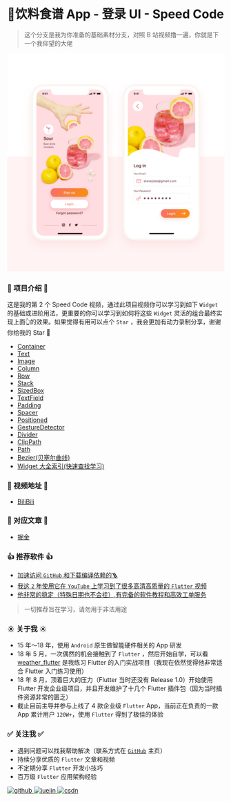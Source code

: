 # 🥤饮料食谱 App - 登录 UI - Speed Code

> 这个分支是我为你准备的基础素材分支，对照 B 站视频撸一遍，你就是下一个我仰望的大佬

![](images/img_1.png)

### 📖 项目介绍 📖

这是我的第 2 个 Speed Code 视频，通过此项目视频你可以学习到如下 `Widget` 的基础或进阶用法，更重要的你可以学习到如何将这些 `Widget` 灵活的组合最终实现上面👆的效果。如果觉得有用可以点个 `Star` ，我会更加有动力录制分享，谢谢你给我的 Star 🙏 

- [Container](https://api.flutter.dev/flutter/widgets/Container-class.html)
- [Text](https://api.flutter.dev/flutter/widgets/Text-class.html)
- [Image](https://api.flutter.dev/flutter/widgets/Image-class.html)
- [Column](https://api.flutter.dev/flutter/widgets/Column-class.html)
- [Row](https://api.flutter.dev/flutter/widgets/Row-class.html)
- [Stack](https://api.flutter.dev/flutter/widgets/Stack-class.html)
- [SizedBox](https://api.flutter.dev/flutter/widgets/SizedBox-class.html)
- [TextField](https://api.flutter.dev/flutter/material/TextField-class.html)
- [Padding](https://api.flutter.dev/flutter/widgets/Padding-class.html)
- [Spacer](https://api.flutter.dev/flutter/widgets/Spacer-class.html)
- [Positioned](https://api.flutter.dev/flutter/widgets/Positioned-class.html)
- [GestureDetector](https://api.flutter.dev/flutter/widgets/GestureDetector-class.html)
- [Divider](https://api.flutter.dev/flutter/material/Divider-class.html)
- [ClipPath](https://api.flutter.dev/flutter/widgets/ClipPath-class.html)
- [Path](https://api.flutter.dev/flutter/dart-ui/Path-class.html)
- [Bezier(贝塞尔曲线)](https://www.jasondavies.com/animated-bezier/)
- [Widget 大全索引(快速查找学习)](https://flutter.dev/docs/reference/widgets)

### 🎥 视频地址 🎥

- [BiliBili](https://www.bilibili.com/video/BV1zK4y1o75R/)

### 📒 对应文章 📒

- [掘金](https://juejin.cn/post/6954286149766479903)

### 👍 推荐软件 👍

- [加速访问 `GitHub` 和下载编译依赖的🪜](https://bit.ly/3fcL0ND)
- [我这 `2` 年使用它在 `YouTube` 上学习到了很多高清高质量的 `Flutter` 视频](https://bit.ly/3fcL0ND)
- [他非常的稳定（特殊日期也不会挂）,有完备的软件教程和高效工单服务](https://bit.ly/3fcL0ND)

> 一切推荐旨在学习，请勿用于非法用途

### ☀️ 关于我 ☀️

- 15 年～18 年，使用 `Android` 原生做智能硬件相关的  App 研发
- 18 年 5 月，一次偶然的机会接触到了 `Flutter` ，然后开始自学，可以看 [weather_flutter](https://github.com/yy1300326388/weather_flutter) 是我练习 Flutter 的入门实战项目（我现在依然觉得他非常适合 Flutter 入门练习使用）
- 18 年 8 月，顶着巨大的压力（Flutter 当时还没有 Release 1.0）开始使用 Flutter 开发企业级项目，并且开发维护了十几个 Flutter 插件包（因为当时插件资源非常的匮乏）
- 截止目前主导并参与上线了 4 款企业级 `Flutter` App，当前正在负责的一款 App 累计用户 `120W+`，使用 `Flutter` 得到了极佳的体验

### ✅ 关注我 ✅ 

- 遇到问题可以找我帮助解决（联系方式在 [`GitHub`](https://github.com/yy1300326388) 主页）
- 持续分享优质的 `Flutter` 文章和视频
- 不定期分享 `Flutter` 开发小技巧
- 百万级 `Flutter` 应用架构经验

<p>
  <a href="https://github.com/yy1300326388">
    <img width="200" alt="github" src="https://raw.githubusercontent.com/yy1300326388/yy1300326388/main/images/follow/github_follow.png">
  </a>
  <a href="https://juejin.cn/user/764915820276439">
    <img width="200" alt="juejin" src="https://raw.githubusercontent.com/yy1300326388/yy1300326388/main/images/follow/juejin_follow.png">
  </a>
  <a href="https://space.bilibili.com/1698847208">
    <img width="200" alt="csdn" src="https://raw.githubusercontent.com/yy1300326388/yy1300326388/main/images/follow/bilibili_follow.png">
  </a>
</p>
